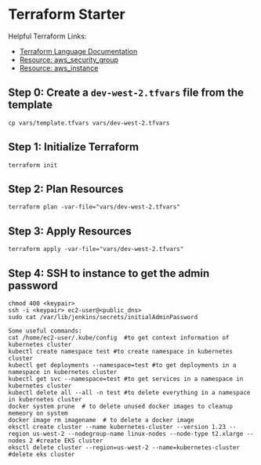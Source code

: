 # Terraform Starter

Helpful Terraform Links:
- [Terraform Language Documentation](https://www.terraform.io/docs/language/index.html)
- [Resource: aws_security_group](https://registry.terraform.io/providers/hashicorp/aws/latest/docs/resources/security_group)
- [Resource: aws_instance](https://registry.terraform.io/providers/hashicorp/aws/latest/docs/resources/instance)

## Step 0: Create a `dev-west-2.tfvars` file from the template
```
cp vars/template.tfvars vars/dev-west-2.tfvars
```

## Step 1: Initialize Terraform
```
terraform init
```

## Step 2: Plan Resources
```
terraform plan -var-file="vars/dev-west-2.tfvars"
```

## Step 3: Apply Resources
```
terraform apply -var-file="vars/dev-west-2.tfvars"
```

## Step 4: SSH to instance to get the admin password
```
chmod 400 <keypair>
ssh -i <keypair> ec2-user@<public_dns>
sudo cat /var/lib/jenkins/secrets/initialAdminPassword

Some useful commands:
cat /home/ec2-user/.kube/config  #to get context information of kubernetes cluster
kubectl create namespace test #to create namespace in kubernetes cluster
kubectl get deployments --namespace=test #to get deployments in a namespace in kubernetes cluster
kubectl get svc --namespace=test #to get services in a namespace in kubernetes cluster
kubectl delete all --all -n test #to delete everything in a namespace in kubernetes cluster
docker system prune  # to delete unused docker images to cleanup memeory on system 
docker image rm imagename  # to delete a docker image
eksctl create cluster --name kubernetes-cluster --version 1.23 --region us-west-2 --nodegroup-name linux-nodes --node-type t2.xlarge --nodes 2 #create EKS cluster
eksctl delete cluster --region=us-west-2 --name=kubernetes-cluster #delete eks cluster
```
